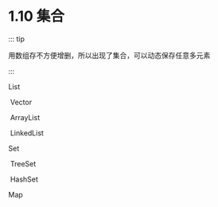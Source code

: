 # 1.10 集合

::: tip 

用数组存不方便增删，所以出现了集合，可以动态保存任意多元素

:::

List

​	Vector

​	ArrayList

​	LinkedList

Set

​	TreeSet

​	HashSet

Map

